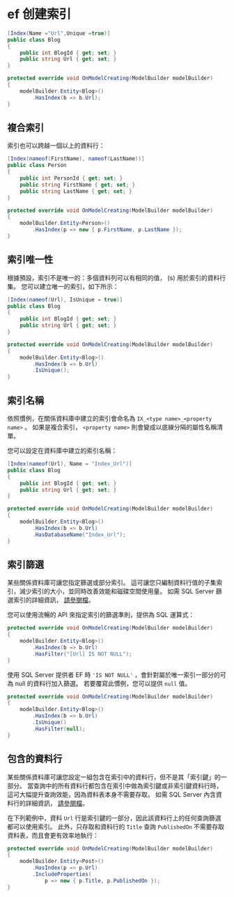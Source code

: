 

# ef 创建索引

```c#
[Index(Name ="Url",Unique =true)]
public class Blog
{
    public int BlogId { get; set; }
    public string Url { get; set; }
}
```

```c#
protected override void OnModelCreating(ModelBuilder modelBuilder)
{
    modelBuilder.Entity<Blog>()
        .HasIndex(b => b.Url);
}
```



## 複合索引

索引也可以跨越一個以上的資料行：

```c#
[Index(nameof(FirstName), nameof(LastName))]
public class Person
{
    public int PersonId { get; set; }
    public string FirstName { get; set; }
    public string LastName { get; set; }
}
```

```c#
protected override void OnModelCreating(ModelBuilder modelBuilder)
{
    modelBuilder.Entity<Person>()
        .HasIndex(p => new { p.FirstName, p.LastName });
}
```



## 索引唯一性

根據預設，索引不是唯一的：多個資料列可以有相同的值， (s) 用於索引的資料行集。 您可以建立唯一的索引，如下所示：

```c#
[Index(nameof(Url), IsUnique = true)]
public class Blog
{
    public int BlogId { get; set; }
    public string Url { get; set; }
}
```

```c#
protected override void OnModelCreating(ModelBuilder modelBuilder)
{
    modelBuilder.Entity<Blog>()
        .HasIndex(b => b.Url)
        .IsUnique();
}
```

## 索引名稱

依照慣例，在關係資料庫中建立的索引會命名為 `IX_<type name>_<property name>` 。 如果是複合索引， `<property name>` 則會變成以底線分隔的屬性名稱清單。

您可以設定在資料庫中建立的索引名稱：

```c#
[Index(nameof(Url), Name = "Index_Url")]
public class Blog
{
    public int BlogId { get; set; }
    public string Url { get; set; }
}
```

```c#
protected override void OnModelCreating(ModelBuilder modelBuilder)
{
    modelBuilder.Entity<Blog>()
        .HasIndex(b => b.Url)
        .HasDatabaseName("Index_Url");
}
```



## 索引篩選

某些關係資料庫可讓您指定篩選或部分索引。 這可讓您只編制資料行值的子集索引，減少索引的大小，並同時改善效能和磁碟空間使用量。 如需 SQL Server 篩選索引的詳細資訊， [請參閱檔](https://docs.microsoft.com/zh-tw/sql/relational-databases/indexes/create-filtered-indexes)。

您可以使用流暢的 API 來指定索引的篩選準則，提供為 SQL 運算式：

```c#
protected override void OnModelCreating(ModelBuilder modelBuilder)
{
    modelBuilder.Entity<Blog>()
        .HasIndex(b => b.Url)
        .HasFilter("[Url] IS NOT NULL");
}
```

使用 SQL Server 提供者 EF 時 `'IS NOT NULL'` ，會針對屬於唯一索引一部分的可為 null 的資料行加入篩選。 若要覆寫此慣例，您可以提供 `null` 值。

```c#
protected override void OnModelCreating(ModelBuilder modelBuilder)
{
    modelBuilder.Entity<Blog>()
        .HasIndex(b => b.Url)
        .IsUnique()
        .HasFilter(null);
}
```

## 包含的資料行

某些關係資料庫可讓您設定一組包含在索引中的資料行，但不是其「索引鍵」的一部分。 當查詢中的所有資料行都包含在索引中做為索引鍵或非索引鍵資料行時，這可大幅提升查詢效能，因為資料表本身不需要存取。 如需 SQL Server 內含資料行的詳細資訊， [請參閱檔](https://docs.microsoft.com/zh-tw/sql/relational-databases/indexes/create-indexes-with-included-columns)。

在下列範例中，資料 `Url` 行是索引鍵的一部分，因此該資料行上的任何查詢篩選都可以使用索引。 此外，只存取和資料行的 `Title` 查詢 `PublishedOn` 不需要存取資料表，而且會更有效率地執行：

```c#
protected override void OnModelCreating(ModelBuilder modelBuilder)
{
    modelBuilder.Entity<Post>()
        .HasIndex(p => p.Url)
        .IncludeProperties(
            p => new { p.Title, p.PublishedOn });
}
```

